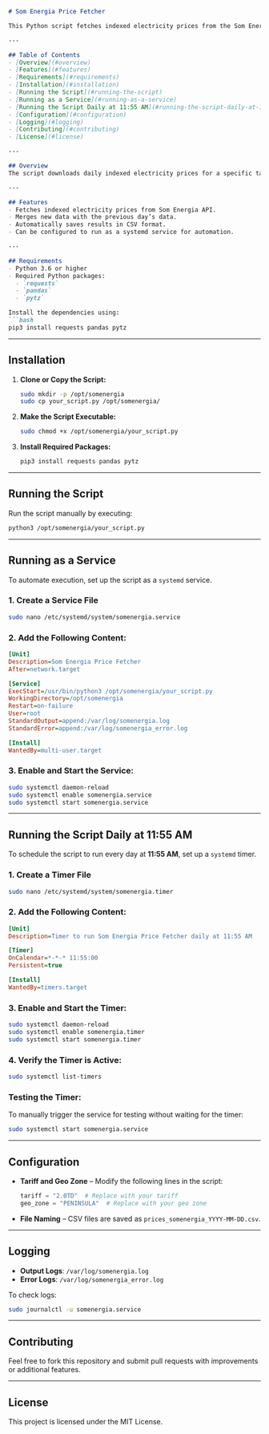 ```md
# Som Energia Price Fetcher

This Python script fetches indexed electricity prices from the Som Energia API, processes the data, and stores it in a CSV file. It combines the newly fetched data with the previous day's data to ensure continuity and accuracy.

---

## Table of Contents
- [Overview](#overview)
- [Features](#features)
- [Requirements](#requirements)
- [Installation](#installation)
- [Running the Script](#running-the-script)
- [Running as a Service](#running-as-a-service)
- [Running the Script Daily at 11:55 AM](#running-the-script-daily-at-1155-am)
- [Configuration](#configuration)
- [Logging](#logging)
- [Contributing](#contributing)
- [License](#license)

---

## Overview
The script downloads daily indexed electricity prices for a specific tariff and geographical zone from Som Energia's API. It formats, processes, and appends the data to CSV files named by date (e.g., `prices_somenergia_2025-01-06.csv`).

---

## Features
- Fetches indexed electricity prices from Som Energia API.
- Merges new data with the previous day’s data.
- Automatically saves results in CSV format.
- Can be configured to run as a systemd service for automation.

---

## Requirements
- Python 3.6 or higher
- Required Python packages:
  - `requests`
  - `pandas`
  - `pytz`

Install the dependencies using:
```bash
pip3 install requests pandas pytz
```

---

## Installation
1. **Clone or Copy the Script:**
   ```bash
   sudo mkdir -p /opt/somenergia
   sudo cp your_script.py /opt/somenergia/
   ```

2. **Make the Script Executable:**
   ```bash
   sudo chmod +x /opt/somenergia/your_script.py
   ```

3. **Install Required Packages:**
   ```bash
   pip3 install requests pandas pytz
   ```

---

## Running the Script
Run the script manually by executing:
```bash
python3 /opt/somenergia/your_script.py
```

---

## Running as a Service
To automate execution, set up the script as a `systemd` service.

### 1. Create a Service File
```bash
sudo nano /etc/systemd/system/somenergia.service
```

### 2. Add the Following Content:
```ini
[Unit]
Description=Som Energia Price Fetcher
After=network.target

[Service]
ExecStart=/usr/bin/python3 /opt/somenergia/your_script.py
WorkingDirectory=/opt/somenergia
Restart=on-failure
User=root
StandardOutput=append:/var/log/somenergia.log
StandardError=append:/var/log/somenergia_error.log

[Install]
WantedBy=multi-user.target
```

### 3. Enable and Start the Service:
```bash
sudo systemctl daemon-reload
sudo systemctl enable somenergia.service
sudo systemctl start somenergia.service
```

---

## Running the Script Daily at 11:55 AM
To schedule the script to run every day at **11:55 AM**, set up a `systemd` timer.

### 1. Create a Timer File
```bash
sudo nano /etc/systemd/system/somenergia.timer
```

### 2. Add the Following Content:
```ini
[Unit]
Description=Timer to run Som Energia Price Fetcher daily at 11:55 AM

[Timer]
OnCalendar=*-*-* 11:55:00
Persistent=true

[Install]
WantedBy=timers.target
```

### 3. Enable and Start the Timer:
```bash
sudo systemctl daemon-reload
sudo systemctl enable somenergia.timer
sudo systemctl start somenergia.timer
```

### 4. Verify the Timer is Active:
```bash
sudo systemctl list-timers
```

### Testing the Timer:
To manually trigger the service for testing without waiting for the timer:
```bash
sudo systemctl start somenergia.service
```

---

## Configuration
- **Tariff and Geo Zone** – Modify the following lines in the script:
   ```python
   tariff = "2.0TD"  # Replace with your tariff
   geo_zone = "PENINSULA"  # Replace with your geo zone
   ```

- **File Naming** – CSV files are saved as `prices_somenergia_YYYY-MM-DD.csv`.

---

## Logging
- **Output Logs**: `/var/log/somenergia.log`
- **Error Logs**: `/var/log/somenergia_error.log`

To check logs:
```bash
sudo journalctl -u somenergia.service
```

---

## Contributing
Feel free to fork this repository and submit pull requests with improvements or additional features.

---

## License
This project is licensed under the MIT License.
```